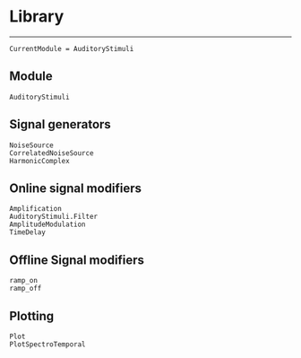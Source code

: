 # Library

---

```@meta
CurrentModule = AuditoryStimuli
```

## Module
```@docs
AuditoryStimuli
```

## Signal generators

```@docs
NoiseSource
CorrelatedNoiseSource
HarmonicComplex
```

## Online signal modifiers

```@docs
Amplification
AuditoryStimuli.Filter
AmplitudeModulation
TimeDelay
```


## Offline Signal modifiers

```@docs
ramp_on
ramp_off
```


## Plotting

```@docs
Plot
PlotSpectroTemporal
```
